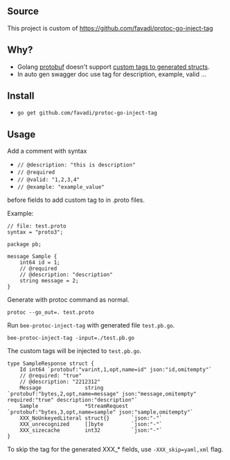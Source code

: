 ## Source
This project is custom of https://github.com/favadi/protoc-go-inject-tag

## Why?

- Golang [protobuf](https://github.com/golang/protobuf) doesn't support
[custom tags to generated structs](https://github.com/golang/protobuf/issues/52).
- In auto gen swagger doc use tag for description, example, valid ...

## Install
*  `go get github.com/favadi/protoc-go-inject-tag`

## Usage

Add a comment with syntax 
- `// @description: "this is description"`
- `// @required`
- `// @valid: "1,2,3,4"`
- `// @example: "example_value"`


before fields to add custom tag to in .proto files.

Example:

```
// file: test.proto
syntax = "proto3";

package pb;

message Sample {
    int64 id = 1;
    // @required
    // @description: "description"
    string message = 2;
}
```

Generate with protoc command as normal.

```
protoc --go_out=. test.proto
```

Run `bee-protoc-inject-tag` with generated file `test.pb.go`.

```
bee-protoc-inject-tag -input=./test.pb.go
```

The custom tags will be injected to `test.pb.go`.

```
type SampleResponse struct {
	Id int64 `protobuf:"varint,1,opt,name=id" json:"id,omitempty"`
	// @required: "true"
	// @description: "2212312"
	Message              string         `protobuf:"bytes,2,opt,name=message" json:"message,omitempty" required:"true" description:"description"`
	Sample               *StreamRequest `protobuf:"bytes,3,opt,name=sample" json:"sample,omitempty"`
	XXX_NoUnkeyedLiteral struct{}       `json:"-"`
	XXX_unrecognized     []byte         `json:"-"`
	XXX_sizecache        int32          `json:"-"`
}
```

To skip the tag for the generated XXX_* fields, use `-XXX_skip=yaml,xml` flag.
